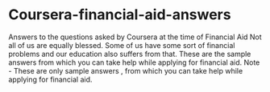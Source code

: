 # Coursera-financial-aid-answers
Answers to the questions asked by Coursera at the time of Financial Aid
Not all of us are equally blessed. Some of us have some sort of financial problems and our education also suffers from that.
These are the sample answers from which you can take help while applying for financial aid.
Note - These are only sample answers , from which you can take help while applying for financial aid.
